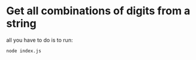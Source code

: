 # Get all combinations of digits from a string

all you have to do is to run:

```
node index.js
```
